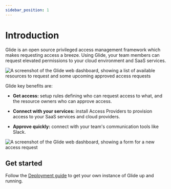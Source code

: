 ```yaml
---
sidebar_position: 1
---
```


# Introduction

Glide is an open source privileged access management framework which makes requesting access a breeze. Using Glide, your team members can request elevated permissions to your cloud environment and SaaS services.

![A screenshot of the Glide web dashboard, showing a list of available resources to request and some upcoming approved access requests](/img/common-fate-home.png)

Glide key benefits are:

- **Get access:** setup rules defining who can request access to what, and the resource owners who can approve access.

- **Connect with your services:** install Access Providers to provision access to your SaaS services and cloud providers.

- **Approve quickly:** connect with your team's communication tools like Slack.

![A screenshot of the Glide web dashboard, showing a form for a new access request](/img/common-fate-newrequest.png)

## Get started

Follow the [Deployment guide](/common-fate/deploying-glide/deploying-common-fate/) to get your own instance of Glide up and running.
